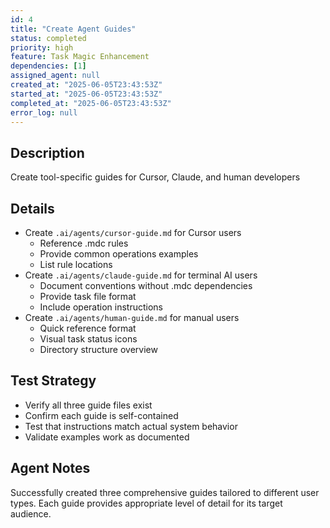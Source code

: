 ```yaml
---
id: 4
title: "Create Agent Guides"
status: completed
priority: high
feature: Task Magic Enhancement
dependencies: [1]
assigned_agent: null
created_at: "2025-06-05T23:43:53Z"
started_at: "2025-06-05T23:43:53Z"
completed_at: "2025-06-05T23:43:53Z"
error_log: null
---
```


## Description

Create tool-specific guides for Cursor, Claude, and human developers

## Details

- Create `.ai/agents/cursor-guide.md` for Cursor users
  - Reference .mdc rules
  - Provide common operations examples
  - List rule locations
- Create `.ai/agents/claude-guide.md` for terminal AI users
  - Document conventions without .mdc dependencies
  - Provide task file format
  - Include operation instructions
- Create `.ai/agents/human-guide.md` for manual users
  - Quick reference format
  - Visual task status icons
  - Directory structure overview

## Test Strategy

- Verify all three guide files exist
- Confirm each guide is self-contained
- Test that instructions match actual system behavior
- Validate examples work as documented

## Agent Notes

Successfully created three comprehensive guides tailored to different user types. Each guide provides appropriate level of detail for its target audience.
